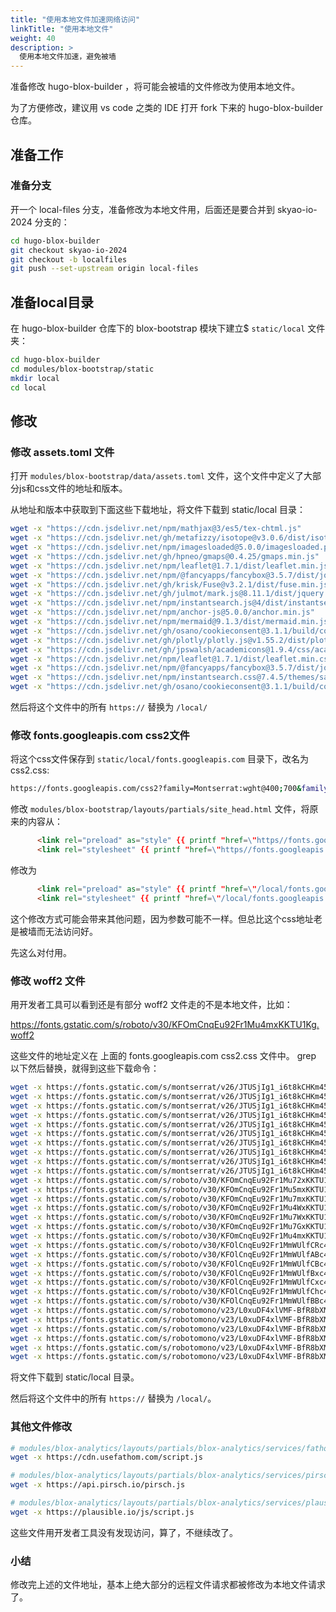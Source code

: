 ```yaml
---
title: "使用本地文件加速网络访问"
linkTitle: "使用本地文件"
weight: 40
description: >
  使用本地文件加速，避免被墙
---
```


准备修改 hugo-blox-builder ，将可能会被墙的文件修改为使用本地文件。

为了方便修改，建议用 vs code 之类的 IDE 打开 fork 下来的 hugo-blox-builder 仓库。

## 准备工作

### 准备分支

开一个 local-files 分支，准备修改为本地文件用，后面还是要合并到 skyao-io-2024 分支的：

```bash
cd hugo-blox-builder
git checkout skyao-io-2024
git checkout -b localfiles
git push --set-upstream origin local-files
```

## 准备local目录

在 hugo-blox-builder 仓库下的 blox-bootstrap 模块下建立$ `static/local` 文件夹：

```bash
cd hugo-blox-builder
cd modules/blox-bootstrap/static
mkdir local
cd local
```

## 修改

### 修改 assets.toml 文件

打开 `modules/blox-bootstrap/data/assets.toml` 文件，这个文件中定义了大部分js和css文件的地址和版本。

从地址和版本中获取到下面这些下载地址，将文件下载到 static/local 目录：

```bash
wget -x "https://cdn.jsdelivr.net/npm/mathjax@3/es5/tex-chtml.js"
wget -x "https://cdn.jsdelivr.net/gh/metafizzy/isotope@v3.0.6/dist/isotope.pkgd.min.js"
wget -x "https://cdn.jsdelivr.net/npm/imagesloaded@5.0.0/imagesloaded.pkgd.min.js"
wget -x "https://cdn.jsdelivr.net/gh/hpneo/gmaps@0.4.25/gmaps.min.js"
wget -x "https://cdn.jsdelivr.net/npm/leaflet@1.7.1/dist/leaflet.min.js"
wget -x "https://cdn.jsdelivr.net/npm/@fancyapps/fancybox@3.5.7/dist/jquery.fancybox.min.js"
wget -x "https://cdn.jsdelivr.net/gh/krisk/Fuse@v3.2.1/dist/fuse.min.js"
wget -x "https://cdn.jsdelivr.net/gh/julmot/mark.js@8.11.1/dist/jquery.mark.min.js"
wget -x "https://cdn.jsdelivr.net/npm/instantsearch.js@4/dist/instantsearch.production.min.js"
wget -x "https://cdn.jsdelivr.net/npm/anchor-js@5.0.0/anchor.min.js"
wget -x "https://cdn.jsdelivr.net/npm/mermaid@9.1.3/dist/mermaid.min.js"
wget -x "https://cdn.jsdelivr.net/gh/osano/cookieconsent@3.1.1/build/cookieconsent.min.js"
wget -x "https://cdn.jsdelivr.net/gh/plotly/plotly.js@v1.55.2/dist/plotly.min.js"
wget -x "https://cdn.jsdelivr.net/gh/jpswalsh/academicons@1.9.4/css/academicons.min.css"
wget -x "https://cdn.jsdelivr.net/npm/leaflet@1.7.1/dist/leaflet.min.css"
wget -x "https://cdn.jsdelivr.net/npm/@fancyapps/fancybox@3.5.7/dist/jquery.fancybox.min.css"
wget -x "https://cdn.jsdelivr.net/npm/instantsearch.css@7.4.5/themes/satellite-min.css"
wget -x "https://cdn.jsdelivr.net/gh/osano/cookieconsent@3.1.1/build/cookieconsent.min.css"
```

然后将这个文件中的所有 `https://` 替换为 `/local/`

### 修改 fonts.googleapis.com css2文件

将这个css文件保存到 `static/local/fonts.googleapis.com` 目录下，改名为 css2.css: 

```bash
https://fonts.googleapis.com/css2?family=Montserrat:wght@400;700&family=Roboto+Mono&family=Roboto:wght@400;700&display=swap 
```

修改 `modules/blox-bootstrap/layouts/partials/site_head.html` 文件，将原来的内容从：

```html
      <link rel="preload" as="style" {{ printf "href=\"https//fonts.googleapis.com/css2?%s&display=swap\"" . | safeHTMLAttr }}>
      <link rel="stylesheet" {{ printf "href=\"https//fonts.googleapis.com/css2?%s&display=swap\"" . | safeHTMLAttr }} media="print" onload="this.media='all'">
```

修改为

```html
      <link rel="preload" as="style" {{ printf "href=\"/local/fonts.googleapis.com/css2.css?%s&display=swap\"" . | safeHTMLAttr }}>
      <link rel="stylesheet" {{ printf "href=\"/local/fonts.googleapis.com/css2.css?%s&display=swap\"" . | safeHTMLAttr }} media="print" onload="this.media='all'">
```

这个修改方式可能会带来其他问题，因为参数可能不一样。但总比这个css地址老是被墙而无法访问好。

先这么对付用。

### 修改 woff2 文件

用开发者工具可以看到还是有部分 woff2 文件走的不是本地文件，比如：

https://fonts.gstatic.com/s/roboto/v30/KFOmCnqEu92Fr1Mu4mxKKTU1Kg.woff2

这些文件的地址定义在 上面的 fonts.googleapis.com css2.css 文件中。 grep 以下然后替换，就得到这些下载命令：

```bash
wget -x https://fonts.gstatic.com/s/montserrat/v26/JTUSjIg1_i6t8kCHKm459WRhyyTh89ZNpQ.woff2
wget -x https://fonts.gstatic.com/s/montserrat/v26/JTUSjIg1_i6t8kCHKm459W1hyyTh89ZNpQ.woff2
wget -x https://fonts.gstatic.com/s/montserrat/v26/JTUSjIg1_i6t8kCHKm459WZhyyTh89ZNpQ.woff2
wget -x https://fonts.gstatic.com/s/montserrat/v26/JTUSjIg1_i6t8kCHKm459WdhyyTh89ZNpQ.woff2
wget -x https://fonts.gstatic.com/s/montserrat/v26/JTUSjIg1_i6t8kCHKm459WlhyyTh89Y.woff2
wget -x https://fonts.gstatic.com/s/montserrat/v26/JTUSjIg1_i6t8kCHKm459WRhyyTh89ZNpQ.woff2
wget -x https://fonts.gstatic.com/s/montserrat/v26/JTUSjIg1_i6t8kCHKm459W1hyyTh89ZNpQ.woff2
wget -x https://fonts.gstatic.com/s/montserrat/v26/JTUSjIg1_i6t8kCHKm459WZhyyTh89ZNpQ.woff2
wget -x https://fonts.gstatic.com/s/montserrat/v26/JTUSjIg1_i6t8kCHKm459WdhyyTh89ZNpQ.woff2
wget -x https://fonts.gstatic.com/s/montserrat/v26/JTUSjIg1_i6t8kCHKm459WlhyyTh89Y.woff2
wget -x https://fonts.gstatic.com/s/roboto/v30/KFOmCnqEu92Fr1Mu72xKKTU1Kvnz.woff2
wget -x https://fonts.gstatic.com/s/roboto/v30/KFOmCnqEu92Fr1Mu5mxKKTU1Kvnz.woff2
wget -x https://fonts.gstatic.com/s/roboto/v30/KFOmCnqEu92Fr1Mu7mxKKTU1Kvnz.woff2
wget -x https://fonts.gstatic.com/s/roboto/v30/KFOmCnqEu92Fr1Mu4WxKKTU1Kvnz.woff2
wget -x https://fonts.gstatic.com/s/roboto/v30/KFOmCnqEu92Fr1Mu7WxKKTU1Kvnz.woff2
wget -x https://fonts.gstatic.com/s/roboto/v30/KFOmCnqEu92Fr1Mu7GxKKTU1Kvnz.woff2
wget -x https://fonts.gstatic.com/s/roboto/v30/KFOmCnqEu92Fr1Mu4mxKKTU1Kg.woff2
wget -x https://fonts.gstatic.com/s/roboto/v30/KFOlCnqEu92Fr1MmWUlfCRc4AMP6lbBP.woff2
wget -x https://fonts.gstatic.com/s/roboto/v30/KFOlCnqEu92Fr1MmWUlfABc4AMP6lbBP.woff2
wget -x https://fonts.gstatic.com/s/roboto/v30/KFOlCnqEu92Fr1MmWUlfCBc4AMP6lbBP.woff2
wget -x https://fonts.gstatic.com/s/roboto/v30/KFOlCnqEu92Fr1MmWUlfBxc4AMP6lbBP.woff2
wget -x https://fonts.gstatic.com/s/roboto/v30/KFOlCnqEu92Fr1MmWUlfCxc4AMP6lbBP.woff2
wget -x https://fonts.gstatic.com/s/roboto/v30/KFOlCnqEu92Fr1MmWUlfChc4AMP6lbBP.woff2
wget -x https://fonts.gstatic.com/s/roboto/v30/KFOlCnqEu92Fr1MmWUlfBBc4AMP6lQ.woff2
wget -x https://fonts.gstatic.com/s/robotomono/v23/L0xuDF4xlVMF-BfR8bXMIhJHg45mwgGEFl0_3vq_SeW4AJi8SJQtQ4Y.woff2
wget -x https://fonts.gstatic.com/s/robotomono/v23/L0xuDF4xlVMF-BfR8bXMIhJHg45mwgGEFl0_3vq_QOW4AJi8SJQtQ4Y.woff2
wget -x https://fonts.gstatic.com/s/robotomono/v23/L0xuDF4xlVMF-BfR8bXMIhJHg45mwgGEFl0_3vq_R-W4AJi8SJQtQ4Y.woff2
wget -x https://fonts.gstatic.com/s/robotomono/v23/L0xuDF4xlVMF-BfR8bXMIhJHg45mwgGEFl0_3vq_S-W4AJi8SJQtQ4Y.woff2
wget -x https://fonts.gstatic.com/s/robotomono/v23/L0xuDF4xlVMF-BfR8bXMIhJHg45mwgGEFl0_3vq_SuW4AJi8SJQtQ4Y.woff2
wget -x https://fonts.gstatic.com/s/robotomono/v23/L0xuDF4xlVMF-BfR8bXMIhJHg45mwgGEFl0_3vq_ROW4AJi8SJQt.woff2
```

将文件下载到 static/local 目录。

然后将这个文件中的所有 `https://` 替换为 `/local/`。

### 其他文件修改

```bash
# modules/blox-analytics/layouts/partials/blox-analytics/services/fathom.html
wget -x https://cdn.usefathom.com/script.js

# modules/blox-analytics/layouts/partials/blox-analytics/services/pirsch.html
wget -x https://api.pirsch.io/pirsch.js

# modules/blox-analytics/layouts/partials/blox-analytics/services/plausible.html
wget -x https://plausible.io/js/script.js
```

这些文件用开发者工具没有发现访问，算了，不继续改了。

### 小结

修改完上述的文件地址，基本上绝大部分的远程文件请求都被修改为本地文件请求了。

